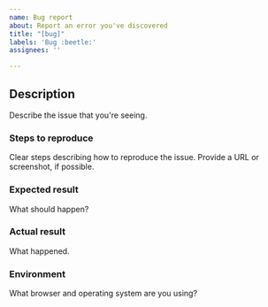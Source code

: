 ```yaml
---
name: Bug report
about: Report an error you've discovered
title: "[bug]"
labels: 'Bug :beetle:'
assignees: ''

---
```


## Description

Describe the issue that you're seeing.

### Steps to reproduce

Clear steps describing how to reproduce the issue. Provide a URL or screenshot, if possible.

### Expected result

What should happen?

### Actual result

What happened.

### Environment

What browser and operating system are you using?
